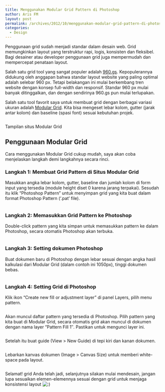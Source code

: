 ```yaml
---
title: Menggunakan Modular Grid Pattern di Photoshop
author: Aris FM
layout: post
permalink: /archives/2012/10/menggunakan-modular-grid-pattern-di-photoshop.html
categories:
  - Design
---
```

Penggunaan grid sudah menjadi standar dalam desain web. Grid memungkinkan layout yang terstruktur rapi, logis, konsisten dan fleksibel. Bagi desainer atau developer penggunaan grid juga mempermudah dan mempercepat penataan layout.

Salah satu grid tool yang sangat populer adalah [960.gs][1]. Kepopulerannya didukung oleh anggapan bahwa standar layout website yang paling optimal adalah selebar 960 px. Tetapi belakangan ini mulai berkembang tren website dengan konsep full-width dan responsif. Standar 960 px mulai banyak ditinggalkan, dan dengan sendirinya 960.gs pun mulai terlupakan.

Salah satu tool favorit saya untuk membuat grid dengan berbagai variasi ukuran adalah [Modular Grid][2]. Kita bisa mengeset lebar kolom, gutter (jarak antar kolom) dan baseline (spasi font) sesuai kebutuhan projek.

<div id="attachment_918" class="wp-caption aligncenter" style="width: 650px">
  <a href="http://modulargrid.org/#app"><img class="size-full wp-image-918" title="1-modular-grid" src="http://i2.wp.com/cekerholic.com/wp-content/uploads/2012/10/1-modular-grid.jpg?fit=604%2C336" alt="" data-recalc-dims="1" /></a><p class="wp-caption-text">
    Tampilan situs Modular Grid
  </p>
</div>

## Penggunaan Modular Grid

Cara menggunakan Modular Grid cukup mudah, saya akan coba menjelaskan langkah demi langkahnya secara rinci.

### Langkah 1: Membuat Grid Pattern di Situs Modular Grid

Masukkan angka lebar kolom, gutter, baseline dan jumlah kolom di form input yang tersedia (module height diset 0 karena jarang terpakai). Sesudah itu klik &#8220;Photoshop Pattern&#8221; untuk menyimpan grid yang kita buat dalam format Photoshop Pattern (&#8216;.pat&#8217; file).

[<img class="aligncenter size-full wp-image-919" title="2-setting-grid-and-save" src="http://i2.wp.com/cekerholic.com/wp-content/uploads/2012/10/2-setting-grid-and-save.jpg?fit=604%2C386" alt="" data-recalc-dims="1" />][3]

### Langkah 2: Memasukkan Grid Pattern ke Photoshop

Double-click pattern yang kita simpan untuk memasukkan pattern ke dalam Photoshop, secara otomatis Photoshop akan terbuka.

[<img class="aligncenter size-full wp-image-920" title="3-install-pattern" src="http://i2.wp.com/cekerholic.com/wp-content/uploads/2012/10/3-install-pattern.jpg?fit=502%2C347" alt="" data-recalc-dims="1" />][4]

### Langkah 3: Setting dokumen Photoshop

Buat dokumen baru di Photoshop dengan lebar sesuai dengan angka hasil kalkulasi dari Modular Grid (dalam contoh ini 1050px), tinggi dokumen bebas.

[<img class="aligncenter size-full wp-image-913" title="4-create-document" src="http://i2.wp.com/cekerholic.com/wp-content/uploads/2012/10/4-create-document.jpg?fit=573%2C385" alt="" data-recalc-dims="1" />][5]

### Langkah 4: Setting Grid di Photoshop

Klik ikon &#8220;Create new fill or adjustment layer&#8221; di panel Layers, pilih menu pattern.

[<img class="aligncenter size-full wp-image-914" title="5-insert-pattern" src="http://i0.wp.com/cekerholic.com/wp-content/uploads/2012/10/5-insert-pattern.jpg?fit=523%2C819" alt="" data-recalc-dims="1" />][6]

Akan muncul daftar pattern yang tersedia di Photoshop. Pilih pattern yang kita buat di Modular Grid, secara otomatis grid akan muncul di dokumen dengan nama layer &#8220;Pattern Fill 1&#8243;. Pastikan untuk mengunci layer ini.

[<img class="aligncenter size-full wp-image-915" title="6-lock-pattern" src="http://i0.wp.com/cekerholic.com/wp-content/uploads/2012/10/6-lock-pattern.jpg?fit=554%2C659" alt="" data-recalc-dims="1" />][7]

Setelah itu buat guide (View > New Guide) di tepi kiri dan kanan dokumen.

[<img class="aligncenter size-full wp-image-916" title="7-create-guide" src="http://i2.wp.com/cekerholic.com/wp-content/uploads/2012/10/7-create-guide.jpg?fit=540%2C465" alt="" data-recalc-dims="1" />][8]

Lebarkan kanvas dokumen (Image > Canvas Size) untuk memberi white-space pada layout.

[<img class="aligncenter size-full wp-image-917" title="8-resize-canvas" src="http://i1.wp.com/cekerholic.com/wp-content/uploads/2012/10/8-resize-canvas.jpg?fit=494%2C691" alt="" data-recalc-dims="1" />][9]

Selamat! grid Anda telah jadi, selanjutnya silakan mulai mendesain, jangan lupa sesuaikan elemen-elemennya sesuai dengan grid untuk menjaga konsistensi layout <img src='http://i0.wp.com/cekerholic.com/wp-includes/images/smilies/icon_smile.gif?w=604' alt=':)' class='wp-smiley' data-recalc-dims="1" />

 [1]: http://960.gs/
 [2]: http://modulargrid.org/#app
 [3]: http://i2.wp.com/cekerholic.com/wp-content/uploads/2012/10/2-setting-grid-and-save.jpg
 [4]: http://i2.wp.com/cekerholic.com/wp-content/uploads/2012/10/3-install-pattern.jpg
 [5]: http://i2.wp.com/cekerholic.com/wp-content/uploads/2012/10/4-create-document.jpg
 [6]: http://i0.wp.com/cekerholic.com/wp-content/uploads/2012/10/5-insert-pattern.jpg
 [7]: http://i0.wp.com/cekerholic.com/wp-content/uploads/2012/10/6-lock-pattern.jpg
 [8]: http://i2.wp.com/cekerholic.com/wp-content/uploads/2012/10/7-create-guide.jpg
 [9]: http://i1.wp.com/cekerholic.com/wp-content/uploads/2012/10/8-resize-canvas.jpg